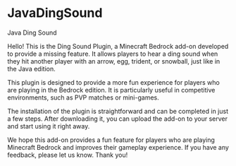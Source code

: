 # JavaDingSound
Java Ding Sound

Hello! This is the Ding Sound Plugin, a Minecraft Bedrock add-on developed to provide a missing feature. It allows players to hear a ding sound when they hit another player with an arrow, egg, trident, or snowball, just like in the Java edition.

This plugin is designed to provide a more fun experience for players who are playing in the Bedrock edition. It is particularly useful in competitive environments, such as PVP matches or mini-games.

The installation of the plugin is straightforward and can be completed in just a few steps. After downloading it, you can upload the add-on to your server and start using it right away.

We hope this add-on provides a fun feature for players who are playing Minecraft Bedrock and improves their gameplay experience. If you have any feedback, please let us know. Thank you!
